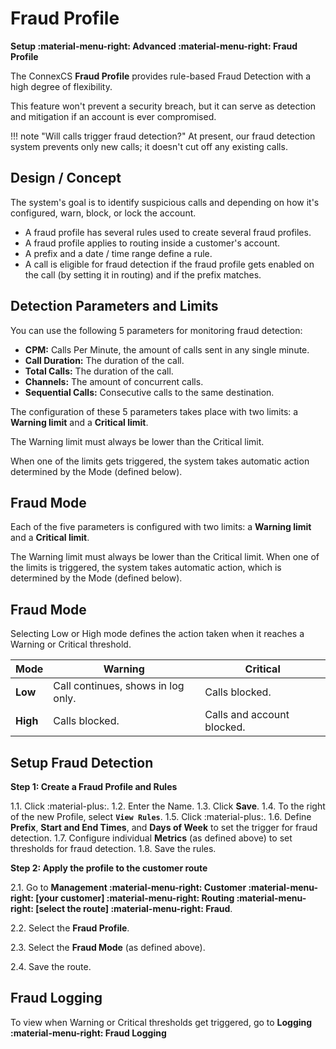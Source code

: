 # Fraud Profile

**Setup :material-menu-right: Advanced :material-menu-right: Fraud Profile**

The ConnexCS **Fraud Profile** provides rule-based Fraud Detection with a high degree of flexibility.

This feature won't prevent a security breach, but it can serve as detection and mitigation if an account is ever compromised.

!!! note "Will calls trigger fraud detection?"
    At present, our fraud detection system prevents only new calls; it doesn't cut off any existing calls.

## Design / Concept

The system's goal is to identify suspicious calls and depending on how it's configured, warn, block, or lock the account.

* A fraud profile has several rules used to create several fraud profiles.
* A fraud profile applies to routing inside a customer's account.
* A prefix and a date / time range define a rule.
* A call is eligible for fraud detection if the fraud profile gets enabled on the call (by setting it in routing) and if the prefix matches.

## Detection Parameters and Limits

You can use the following 5 parameters for monitoring fraud detection:

* **CPM:** Calls Per Minute, the amount of calls sent in any single minute.
* **Call Duration:** The duration of the call.
* **Total Calls:** The duration of the call.
* **Channels:** The amount of concurrent calls.
* **Sequential Calls:** Consecutive calls to the same destination.

The configuration of these 5 parameters takes place with two limits: a **Warning limit** and a **Critical limit**.

The Warning limit must always be lower than the Critical limit.

When one of the limits gets triggered, the system takes automatic action determined by the Mode (defined below).

## Fraud Mode

Each of the five parameters is configured with two limits: a **Warning limit** and a **Critical limit**.

The Warning limit must always be lower than the Critical limit. When one of the limits is triggered, the system takes automatic action, which is determined by the Mode (defined below).

## Fraud Mode

Selecting Low or High mode defines the action taken when it reaches a Warning or Critical threshold.

| Mode | Warning | Critical|
|------|------------------------------------|--------------------------------------|
| **Low**  | Call continues, shows in log only. | Calls blocked.                     |
| **High** | Calls blocked.                   | Calls and account blocked. |

## Setup Fraud Detection

**Step 1: Create a Fraud Profile and Rules**

1.1. Click :material-plus:.
1.2. Enter the Name.
1.3. Click **Save**.
1.4. To the right of the new Profile, select **`View Rules`**.
1.5. Click :material-plus:.
1.6. Define **Prefix**, **Start and End Times**, and **Days of Week** to set the trigger for fraud detection.
1.7. Configure individual **Metrics** (as defined above) to set thresholds for fraud detection.
1.8. Save the rules.

**Step 2: Apply the profile to the customer route**

2.1. Go to **Management :material-menu-right: Customer :material-menu-right: [your customer] :material-menu-right: Routing :material-menu-right: [select the route] :material-menu-right: Fraud**.

2.2. Select the **Fraud Profile**.

2.3. Select the **Fraud Mode** (as defined above).

2.4. Save the route.

## Fraud Logging

To view when Warning or Critical thresholds get triggered, go to **Logging :material-menu-right: Fraud Logging**
